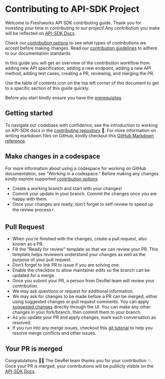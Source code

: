 # Contributing to API-SDK Project

Welcome to Freshworks API SDK contributing guide. Thank you for investing your time in contributing to our project! Any contribution you make will be reflected on [API-SDK Docs](https://developers.freshworks.com/api-sdk/).

Check our [contribution options](docs/contributing/options.md) to see what types of contributions we accept before making changes. Read our [contribution guidelines](docs/contributing/guidelines.md) to adhere to our documentation standards.

In this guide you will get an overview of the contribution workflow from adding new API specification, adding a new endpoint, adding a new API method, adding test cases, creating a PR, reviewing, and merging the PR.

Use the table of contents icon  on the top left corner of this document to get to a specific section of this guide quickly.

Before you start kindly ensure you have the [prerequisites](docs/contributing/prerequisite.md)

## Getting started

To navigate our codebase with confidence, see the introduction to working on API-SDK docs in the [contributing repository](docs/contributing/guidelines.md) 🎊. For more information on writing markdown files on GitHub, kindly checkout this [GitHub Markdown reference](https://docs.github.com/en/get-started/writing-on-github/getting-started-with-writing-and-formatting-on-github/basic-writing-and-formatting-syntax).

## Make changes in a codespace

For more information about using a codespace for working on GitHub documentation, see "Working in a codespace." Before making any changes kindly explore supported [contribution options](docs/contributing/options.md)

- Create a working branch and start with your changes!
- Commit your update in your branch. Commit the changes once you are happy with them.
- Once your changes are ready, don't forget to self-review to speed up the review process⚡.

## Pull Request

- When you're finished with the changes, create a pull request, also known as a PR.
- Fill the "Ready for review" template so that we can review your PR. This template helps reviewers understand your changes as well as the purpose of your pull request.
- Don't forget to link PR to issue if you are solving one.
- Enable the checkbox to allow maintainer edits so the branch can be updated for a merge.
- Once you submit your PR, a person from DevRel team will review your contribution.
- We may ask questions or request for additional information.
- We may ask for changes to be made before a PR can be merged, either using suggested changes or pull request comments. You can apply [suggested changes](https://docs.github.com/en/pull-requests/collaborating-with-pull-requests/reviewing-changes-in-pull-requests/incorporating-feedback-in-your-pull-request) directly through the UI. You can make any other changes in your fork/branch, then commit them to your branch.
- As you update your PR and apply changes, mark each conversation as resolved.
- If you run into any merge issues, checkout this [git tutorial](https://github.com/skills/resolve-merge-conflicts) to help you resolve merge conflicts and other issues.

## Your PR is merged

Congratulations 🎉🎉 The DevRel team thanks you for your contribution ✨.
Once your PR is merged, your contributions will be publicly visible on the [API-SDK Docs](https://developers.freshworks.com/api-sdk/).
